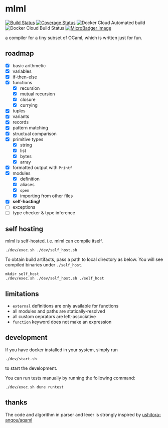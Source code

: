 # mlml

[![Build Status](https://travis-ci.com/coord-e/mlml.svg?branch=develop)](https://travis-ci.com/coord-e/mlml)
[![Coverage Status](https://coveralls.io/repos/github/coord-e/mlml/badge.svg)](https://coveralls.io/github/coord-e/mlml)
![Docker Cloud Automated build](https://img.shields.io/docker/cloud/automated/coorde/mlml.svg)
![Docker Cloud Build Status](https://img.shields.io/docker/cloud/build/coorde/mlml.svg)
[![MicroBadger Image](https://images.microbadger.com/badges/image/coorde/mlml.svg)](https://microbadger.com/images/coorde/mlml)

a compiler for a tiny subset of OCaml, which is written just for fun.

## roadmap

- [x] basic arithmetic
- [x] variables
- [x] if-then-else
- [x] functions
  - [x] recursion
  - [x] mutual recursion
  - [x] closure
  - [x] currying
- [x] tuples
- [x] variants
- [x] records
- [x] pattern matching
- [x] structual comparison
- [x] primitive types
  - [x] string
  - [x] list
  - [x] bytes
  - [x] array
- [x] formatted output with `Printf`
- [x] modules
  - [x] definition
  - [x] aliases
  - [x] `open`
  - [x] importing from other files
- [x] **self-hosting!**
- [ ] exceptions
- [ ] type checker & type inference

## self hosting

mlml is self-hosted. i.e. mlml can compile itself.

```shell
./dev/exec.sh ./dev/self_host.sh
```

To obtain build artifacts, pass a path to local directory as below. You will see compiled binaries under `./self_host`.

```shell
mkdir self_host
./dev/exec.sh ./dev/self_host.sh ./self_host
```

## limitations

- `external` definitions are only available for functions
- all modules and paths are statically-resolved
- all custom oeprators are left-associative
- `function` keyword does not make an expression

## development

If you have docker installed in your system, simply run

```shell
./dev/start.sh
```

to start the development.

You can run tests manually by running the following command:

```shell
./dev/exec.sh dune runtest
```

## thanks

The code and algorithm in parser and lexer is strongly inspired by [ushitora-anqou/aqaml](https://github.com/ushitora-anqou/aqaml)
